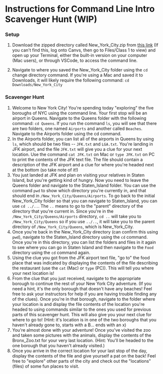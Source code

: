 # Instructions for Command Line Intro Scavenger Hunt (WIP)

### Setup
1. Download the zipped directory called New_York_City.zip from [this link](https://courseworks2.columbia.edu/courses/141443/files?preview=11787398&sort=name&order=asc) (If you can't find this, log onto Canvs, then go to Files/Class 1 to view) and open up your Terminal, either the built-in version on your computer (Mac users), or through VSCode, to access the command line.

2. Navigate to where you saved the New_York_City folder using the `cd` change directory command. If you're using a Mac and saved it to Downloads, it will likely require the following command:
`cd Downloads/New_York_City`

### Scavenger Hunt
1. Welcome to New York City! You're spending today "exploring" the five boroughs of NYC using the command line. Your first stop will be an airport in Queens. Navigate to the Queens folder with the following command:
`cd Queens`. If you run the command `ls`, you will see that there are two folders, one named `Airports` and another called `Beaches`. Navigate to the Airports folder using the cd command.
2. In the Airports folder, you can list all of the airports in Queens by using `ls`, which should be two files -- `JFK.txt` and `LGA.txt`. You're landing in JFK airport, and the file `JFK.txt` will give you a clue for your next location. Use the command `cat JFK.txt` on Mac or `type JFK.txt` on PC to print the contents of the JFK text file. The file should contain a description of the JFK airport and a clue for where you're headed next at the bottom (so take note of it!)
3. You just landed at JFK and plan on visiting your relatives in Staten Island, but you're getting kind of hungry. Now you need to leave the Queens folder and navigate to the Staten_Island folder. You can use the command `pwd` to show which directory you're currently in, and that should end in `/New_York_City/Queens/Airports`. To go back to the initial New_York_City folder so that you can navigate to Staten_Island, you can use `cd ../..`. The `..` means to go to the "parent" directory of the directory that you're current in. Since you're in the `/New_York_City/Queens/Airports` directory, `cd ..` will take you to `/New_York_City/Queens` so if you use `../..`, it will take you to the parent directory of `/New_York_City/Queens`, which is New_York_City.
4. Once you're back in the New_York_City directory (can confirm this using `pwd`), navigate to the Staten_Island directory using the `cd` command. Once you're in this directory, you can list the folders and files in it again to see where you can go in Staten Island and then navigate to the `Food` directory using the `cd` command again.
5. Using the clue you got from the JFK airport text file, "go to" the food place that was indicated by displaying the contents of the file describing the restaurant (use the `cat` (Mac) or `type` (PC)). This will tell you where your next location is!
6. From the clue that you just received, navigate to the appropriate borough to continue the rest of your New York City adventure. (If you need a hint, it's the only borough that doesn't have any beaches! Feel free to ask your instructors for help if you are having trouble finding any of the clues). Once you're in that borough, navigate to the folder where your location is and display the file contents of the location you're headed to using commands similar to the ones you used for previous parts of this scavenger hunt. This will also give you your next clue for where to go to! (Hint: it's location is in one of the two boroughs that you haven't already gone to, starts with a B... ends with an x)
7. You're almost done with your adventure! Once you've visited the zoo and taken some pictures with the animals, display the contents of the Bronx_Zoo.txt for your very last location. (Hint: You'll be headed to the one borough that you haven't already visited.)
8. Once you arrive in the correct location for your last stop of the day, display the contents of the file and give yourself a pat on the back! Feel free to "explore" other parts of the city and check out the "locations" (files) of some fun places to visit.
